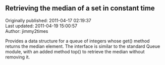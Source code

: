 ## Retrieving the median of a set in constant time  
Originally published: 2011-04-17 02:19:37  
Last updated: 2011-04-19 15:00:57  
Author: jimmy2times   
  
Provides a data structure for a queue of integers whose get() method returns the median element. The interface is similar to the standard Queue module, with an added method top() to retrieve the median without removing it.